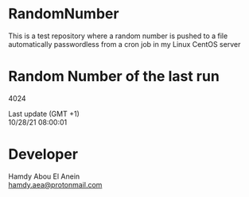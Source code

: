 # RandomNumber    
This is a test repository where a random number is pushed to a file automatically passwordless from a cron job in my Linux CentOS server    
# Random Number of the last run   
4024
      
Last update (GMT +1)    
10/28/21 08:00:01
# Developer    
Hamdy Abou El Anein   
hamdy.aea@protonmail.com
